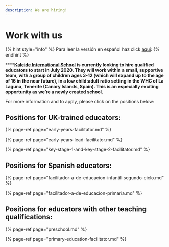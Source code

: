 ```yaml
---
description: We are hiring!
---
```


# Work with us



{% hint style="info" %}
Para leer la versión en español haz click [aquí](https://jobs.kaleide.org/v/espanol/): 
{% endhint %}

\*\*\*\*[**Kaleide International School**](https://jobs.kaleide.org/) **is currently looking to hire qualified educators to start in July 2020. They will work within a small, supportive team, with a group of children ages 3-12 \(which will expand up to the age of 16 in the near future\), in a low child:adult ratio setting in the WHC of La Laguna, Tenerife \(Canary Islands, Spain\). This is an especially exciting opportunity as we’re a newly created school.** 

For more information and to apply, please click on the positions below:

## Positions for UK-trained educators:

{% page-ref page="early-years-facilitator.md" %}

{% page-ref page="early-years-lead-facilitator.md" %}

{% page-ref page="key-stage-1-and-key-stage-2-facilitator.md" %}

## Positions for Spanish educators:

{% page-ref page="facilitador-a-de-educacion-infantil-segundo-ciclo.md" %}

{% page-ref page="facilitador-a-de-educacion-primaria.md" %}

## Positions for educators with other teaching qualifications:

{% page-ref page="preschool.md" %}

{% page-ref page="primary-education-facilitator.md" %}



